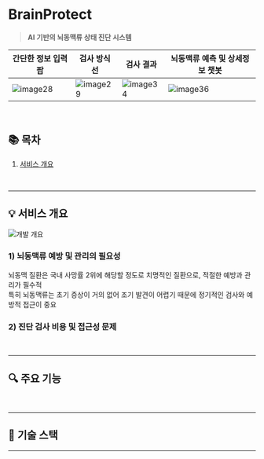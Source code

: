 # BrainProtect
> **AI 기반의 뇌동맥류 상태 진단 시스템**  

|간단한 정보 입력 팝|검사 방식 선|검사 결과|뇌동맥류 예측 및 상세정보 챗봇|
|------|-----|-----|-----|
| ![image28](https://github.com/user-attachments/assets/dcaa2780-5d27-4f45-b92e-da1cfadea9e2) |![image29](https://github.com/user-attachments/assets/738a8a16-ca9d-488d-88db-ed30bd9e2438) |![image34](https://github.com/user-attachments/assets/9f8a190d-27f2-43da-91ce-dfadcc5000f7) |  ![image36](https://github.com/user-attachments/assets/d6c1951a-9014-43c0-a1b0-e11be82d98c9)


<br/>

## 📚 목차
1. [서비스 개요](#-서비스-개요)  
<br/>

---

## 💡 서비스 개요
![개발 개요](https://github.com/user-attachments/assets/07b99e00-7337-4410-99af-e0f4b6889f36)
### 1) 뇌동맥류 예방 및 관리의 필요성
뇌동맥 질환은 국내 사망률 2위에 해당할 정도로 치명적인 질환으로, 적절한 예방과 관리가 필수적<br/>
특히 뇌동맥류는 초기 증상이 거의 없어 조기 발견이 어렵기 때문에 정기적인 검사와 예방적 접근이 중요<br/>


### 2) 진단 검사 비용 및 접근성 문제



<br/>

---

## 🔍 주요 기능


<br/>

---

## 🔧 기술 스택



---
